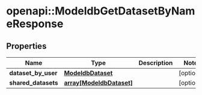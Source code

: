 # openapi::ModeldbGetDatasetByNameResponse


## Properties
Name | Type | Description | Notes
------------ | ------------- | ------------- | -------------
**dataset_by_user** | [**ModeldbDataset**](modeldbDataset.md) |  | [optional] 
**shared_datasets** | [**array[ModeldbDataset]**](modeldbDataset.md) |  | [optional] 


